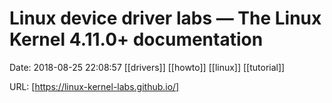 # Linux device driver labs — The Linux Kernel 4.11.0+ documentation

Date: 2018-08-25 22:08:57
[[drivers]] [[howto]] [[linux]] [[tutorial]]

URL: [https://linux-kernel-labs.github.io/]
